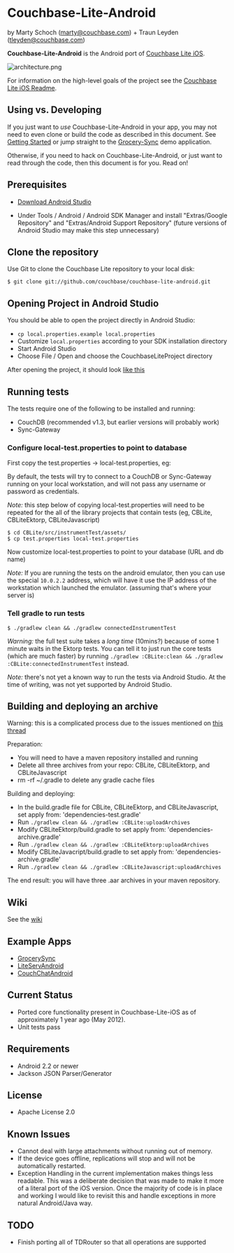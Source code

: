# Couchbase-Lite-Android #

by Marty Schoch (marty@couchbase.com) + Traun Leyden (tleyden@couchbase.com)

**Couchbase-Lite-Android** is the Android port of [Couchbase Lite iOS](https://github.com/couchbase/couchbase-lite-ios).  

![architecture.png](http://cl.ly/image/3s2T052s0i2A/couchbase-lite-architecture.png)

For information on the high-level goals of the project see the [Couchbase Lite iOS Readme](https://github.com/couchbase/couchbase-lite-ios/blob/master/README.md). 

## Using vs. Developing

If you just want to _use_ Couchbase-Lite-Android in your app, you may not need to even clone or build the code as described in this document.  See [Getting Started](https://github.com/couchbase/couchbase-lite-android/wiki/Getting-Started) or jump straight to the [Grocery-Sync](https://github.com/couchbaselabs/GrocerySync-Android) demo application.

Otherwise, if you need to hack on Couchbase-Lite-Android, or just want to read through the code, then this document is for you.  Read on!

## Prerequisites

* [Download Android Studio](http://developer.android.com/sdk/installing/studio.html) 

* Under Tools / Android / Android SDK Manager and install "Extras/Google Repository" and "Extras/Android Support Repository" (future versions of Android Studio may make this step unnecessary)


## Clone the repository

Use Git to clone the Couchbase Lite repository to your local disk: 

```
$ git clone git://github.com/couchbase/couchbase-lite-android.git
```

## Opening Project in Android Studio

You should be able to open the project directly in Android Studio:

* `cp local.properties.example local.properties`
* Customize `local.properties` according to your SDK installation directory
* Start Android Studio
* Choose File / Open and choose the CouchbaseLiteProject directory

After opening the project, it should look [like this](http://cl.ly/image/002t0V233x2j/Screen%20Shot%202013-06-05%20at%204.29.07%20PM.png)

## Running tests

The tests require one of the following to be installed and running:

* CouchDB (recommended v1.3, but earlier versions will probably work)
* Sync-Gateway

### Configure local-test.properties to point to database



First copy the test.properties -> local-test.properties, eg:

By default, the tests will try to connect to a CouchDB or Sync-Gateway running on your local workstation, and will not pass any username or password as credentials.  

_Note:_ this step below of copying local-test.properties will need to be repeated for the all of the library projects that contain tests (eg, CBLite, CBLiteEktorp, CBLiteJavascript)

```
$ cd CBLite/src/instrumentTest/assets/
$ cp test.properties local-test.properties 
```

Now customize local-test.properties to point to your database (URL and db name)

_Note:_ If you are running the tests on the android emulator, then you can use the special `10.0.2.2` address, which will have it use the IP address of the workstation which launched the emulator.  (assuming that's where your server is)


### Tell gradle to run tests

```
$ ./gradlew clean && ./gradlew connectedInstrumentTest
```

_Warning:_ the full test suite takes a _long time_ (10mins?) because of some 1 minute waits in the Ektorp tests.  You can tell it to just run the core tests (which are much faster) by running `./gradlew :CBLite:clean && ./gradlew :CBLite:connectedInstrumentTest` instead.

_Note:_ there's not yet a known way to run the tests via Android Studio.  At the time of writing, was not yet supported by Android Studio.
 
## Building and deploying an archive

Warning: this is a complicated process due to the issues mentioned on [this thread](https://groups.google.com/forum/#!topic/adt-dev/H2Jk2rVs6G8)


Preparation:

- You will need to have a maven repository installed and running
- Delete all three archives from your repo: CBLite, CBLiteEktorp, and CBLiteJavascript
- rm -rf ~/.gradle to delete any gradle cache files

Building and deploying:

- In the build.gradle file for CBLite, CBLiteEktorp, and CBLiteJavascript, set apply from: 'dependencies-test.gradle'
- Run `./gradlew clean && ./gradlew :CBLite:uploadArchives`
- Modify CBLiteEktorp/build.gradle to set apply from: 'dependencies-archive.gradle'
- Run `./gradlew clean && ./gradlew :CBLiteEktorp:uploadArchives`
- Modify CBLiteJavacript/build.gradle to set apply from: 'dependencies-archive.gradle'
- Run `./gradlew clean && ./gradlew :CBLiteJavascript:uploadArchives`


The end result: you will have three .aar archives in your maven repository.


## Wiki

See the [wiki](https://github.com/couchbase/couchbase-lite-android/wiki)

## Example Apps

* [GrocerySync](https://github.com/couchbaselabs/GrocerySync-Android)
* [LiteServAndroid](https://github.com/couchbaselabs/LiteServAndroid)
* [CouchChatAndroid](https://github.com/couchbaselabs/CouchChatAndroid)

## Current Status
- Ported core functionality present in Couchbase-Lite-iOS as of approximately 1 year ago (May 2012).
- Unit tests pass

## Requirements
- Android 2.2 or newer
- Jackson JSON Parser/Generator

## License
- Apache License 2.0

## Known Issues
- Cannot deal with large attachments without running out of memory.
- If the device goes offline, replications will stop and will not be automatically restarted.
- Exception Handling in the current implementation makes things less readable.  This was a deliberate decision that was made to make it more of a literal port of the iOS version.  Once the majority of code is in place and working I would like to revisit this and handle exceptions in more natural Android/Java way.

## TODO
- Finish porting all of TDRouter so that all operations are supported

